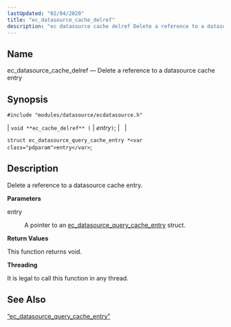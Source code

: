 ```yaml
---
lastUpdated: "02/04/2020"
title: "ec_datasource_cache_delref"
description: "ec datasource cache delref Delete a reference to a datasource cache entry void ec cache delref entry struct ec datasource query cache entry entry Delete a reference to a datasource cache entry entry A pointer to an ec datasource query cache entry struct This function returns void It is legal..."
---
```


<a name="apis.ec_datasource_cache_delref"></a> 
## Name

ec_datasource_cache_delref — Delete a reference to a datasource cache entry

## Synopsis

`#include "modules/datasource/ecdatasource.h"`

| `void **ec_cache_delref** (` | <var class="pdparam">entry</var>`)`; |   |

`struct ec_datasource_query_cache_entry *<var class="pdparam">entry</var>`;<a name="idp49589456"></a> 
## Description

Delete a reference to a datasource cache entry.

**<a name="idp49590688"></a> Parameters**

<dl class="variablelist">

<dt>entry</dt>

<dd>

A pointer to an [ec_datasource_query_cache_entry](/momentum/3/3-api/structs-ec-datasource-query-cache-entry) struct.

</dd>

</dl>

**<a name="idp49594192"></a> Return Values**

This function returns void.

**<a name="idp49595104"></a> Threading**

It is legal to call this function in any thread.

<a name="idp49596528"></a> 
## See Also

[“ec_datasource_query_cache_entry”](/momentum/3/3-api/structs-ec-datasource-query-cache-entry)